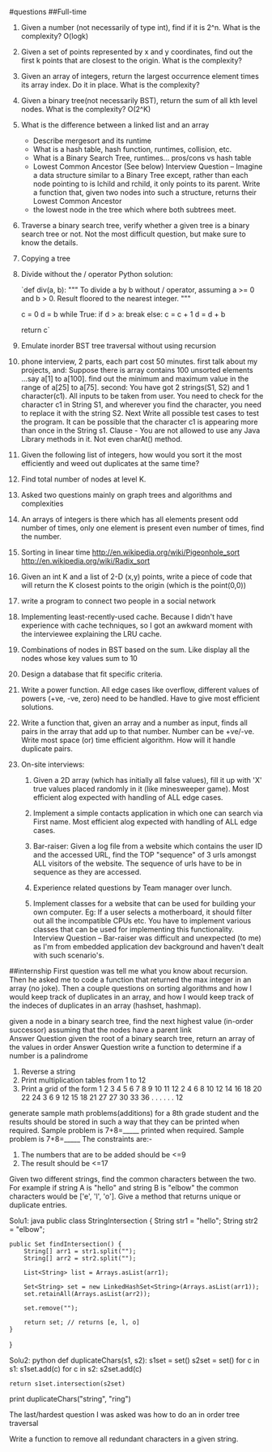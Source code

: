 #questions
##Full-time

1. 	Given a number (not necessarily of type int), find if it is 2^n. What is the complexity?
	O(logk)

2. 	Given a set of points represented by x and y coordinates, 
	find out the first k points that are closest to the origin. What is the complexity?

3. 	Given an array of integers, return the largest occurrence element times its array index. 	 Do it in place. 
   	What is the complexity?

4. 	Given a binary tree(not necessarily BST), return the sum of all kth level nodes. What is the complexity? 
	O(2^K)

5. 	What is the difference between a linked list and an array
	- Describe mergesort and its runtime
	- What is a hash table, hash function, runtimes, collision, etc.
	- What is a Binary Search Tree, runtimes... pros/cons vs hash table
	- Lowest Common Ancestor (See below)
	Interview Question – Imagine a data structure similar to a Binary Tree except, 
	rather than each node pointing to is lchild and rchild, it only points to its parent. 
	Write a function that, given two nodes into such a structure, returns their Lowest Common Ancestor 
	- the lowest node in the tree which where both subtrees meet.

6. 	Traverse a binary search tree, verify whether a given tree is a binary search tree or not. 
	Not the most difficult question, but make sure to know the details.  

7. 	Copying a tree

8.  Divide without the / operator
	Python solution:

	`def div(a, b):
    """
    To divide a by b without / operator,
    assuming a >= 0 and b > 0.
    Result floored to the nearest integer.
    """

    c = 0
    d = b
    while True:
        if d > a:
            break
        else:
            c = c + 1
            d = d + b

    return c`

9.	Emulate inorder BST tree traversal without using recursion

10.	phone interview, 2 parts, each part cost 50 minutes.
	first talk about my projects, and:
	Suppose there is array contains 100 unsorted elements ...say a[1] to a[100].
	find out the minimum and maximum value in the range of a[25] to a[75].
	second:
	You have got 2 strings(S1, S2) and 1 character(c1). All inputs to be taken from user. You need to check for the character c1 in String S1, and wherever you find the character, you need to replace it with the string S2.
	Next Write all possible test cases to test the program.
	It can be possible that the character c1 is appearing more than once in the String s1.
	Clause - You are not allowed to use any Java Library methods in it. Not even charAt() method.

11.	Given the following list of integers, how would you sort it the most efficiently 
	and weed out duplicates at the same time?

12. Find total number of nodes at level K.

13.	Asked two questions mainly on graph trees and algorithms and complexities

14.	An arrays of integers is there which has all elements present odd number of times, 
	only one element is present even number of times, find the number.

15.	Sorting in linear time 
	http://en.wikipedia.org/wiki/Pigeonhole_sort
	http://en.wikipedia.org/wiki/Radix_sort

16.	Given an int K and a list of 2-D (x,y) points, write a piece of code 
	that will return the K closest points to the origin (which is the point(0,0))

17.	 write a program to connect two people in a social network

18.	Implementing least-recently-used cache. Because I didn't have experience with cache techniques,
	so I got an awkward moment with the interviewee explaining the LRU cache.  

19.	Combinations of nodes in BST based on the sum. Like display all the nodes whose key values sum to 10 

20.	Design a database that fit specific criteria.

21.	Write a power function. All edge cases like overflow, different values of powers (+ve, -ve, zero) 
	need to be handled. Have to give most efficient solutions.

22.	 Write a function that, given an array and a number as input, 
	 finds all pairs in the array that add up to that number. 
	 Number can be +ve/-ve. Write most space (or) time efficient algorithm. 
	 How will it handle duplicate pairs.

23.	On-site interviews:

	1. Given a 2D array (which has initially all false values), fill it up with 'X' true values placed randomly in it (like minesweeper game). Most efficient alog expected with handling of ALL edge cases.

	2. Implement a simple contacts application in which one can search via First name. Most efficient alog expected with handling of ALL edge cases.

	3. Bar-raiser: Given a log file from a website which contains the user ID and the accessed URL, find the TOP "sequence" of 3 urls amongst ALL visitors of the website. The sequence of urls have to be in sequence as they are accessed.

	4. Experience related questions by Team manager over lunch.

	5. Implement classes for a website that can be used for building your own computer. Eg: If a user selects a motherboard, it should filter out all the incompatible CPUs etc. You have to implement various classes that can be used for implementing this functionality.
	Interview Question – Bar-raiser was difficult and unexpected (to me) as I'm from embedded application dev background and haven't dealt with such scenario's. 


##internship
First question was tell me what you know about recursion. 
Then he asked me to code a function that returned the max integer in an array (no joke). 
Then a couple questions on sorting algorithms and how I would keep track of duplicates in an array, 
and how I would keep track of the indeces of duplicates in an array (hashset, hashmap).

given a node in a binary search tree, find the next highest value (in-order successor) 
assuming that the nodes have a parent link   
Answer Question
given the root of a binary search tree, return an array of the values in order   Answer Question
write a function to determine if a number is a palindrome  

1) Reverse a string
2) Print multiplication tables from 1 to 12
3)	Print a grid of the form
	1 2 3 4 5 6 7 8 9 10 11 12
	2 4 6 8 10 12 14 16 18 20 22 24
	3 6 9 12 15 18 21 27 27 30 33 36
	.
	.
	.
	.
	.
	.
	12

generate sample math problems(additions) for a 8th grade student and 
the results should be stored in such a way that they can be printed 
when required. Sample problem is 7+8=_____
printed when required. Sample problem is 7+8=_____
The constraints are:-
1) The numbers that are to be added should be <=9
2) The result should be <=17


Given two different strings, find the common characters between the two. 
For example if string A is "hello" and string B is "elbow" the common characters would be ['e', 'l', 'o']. 
Give a method that returns unique or duplicate entries.

Solu1: java
public class StringIntersection {
    String str1 = "hello";
    String str2 = "elbow";

    public Set findIntersection() {
        String[] arr1 = str1.split("");
        String[] arr2 = str2.split("");

        List<String> list = Arrays.asList(arr1);

        Set<String> set = new LinkedHashSet<String>(Arrays.asList(arr1));
        set.retainAll(Arrays.asList(arr2));

        set.remove("");

        return set; // returns [e, l, o]
    }
}

Solu2: python
def duplicateChars(s1, s2):
    s1set = set()
    s2set = set()
    for c in s1:
        s1set.add(c)
    for c in s2:
        s2set.add(c)

    return s1set.intersection(s2set)

print duplicateChars("string", "ring")

The last/hardest question I was asked was how to do an in order tree traversal

Write a function to remove all redundant characters in a given string. 


